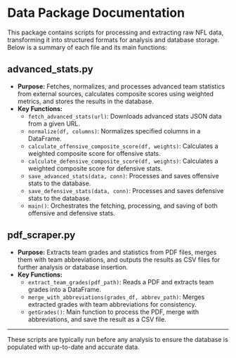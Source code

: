 # Data Package Documentation

This package contains scripts for processing and extracting raw NFL data, transforming it into structured formats for analysis and database storage. Below is a summary of each file and its main functions:

## advanced_stats.py
- **Purpose:** Fetches, normalizes, and processes advanced team statistics from external sources, calculates composite scores using weighted metrics, and stores the results in the database.
- **Key Functions:**
  - `fetch_advanced_stats(url)`: Downloads advanced stats JSON data from a given URL.
  - `normalize(df, columns)`: Normalizes specified columns in a DataFrame.
  - `calculate_offensive_composite_score(df, weights)`: Calculates a weighted composite score for offensive stats.
  - `calculate_defensive_composite_score(df, weights)`: Calculates a weighted composite score for defensive stats.
  - `save_advanced_stats(data, conn)`: Processes and saves offensive stats to the database.
  - `save_defensive_stats(data, conn)`: Processes and saves defensive stats to the database.
  - `main()`: Orchestrates the fetching, processing, and saving of both offensive and defensive stats.

## pdf_scraper.py
- **Purpose:** Extracts team grades and statistics from PDF files, merges them with team abbreviations, and outputs the results as CSV files for further analysis or database insertion.
- **Key Functions:**
  - `extract_team_grades(pdf_path)`: Reads a PDF and extracts team grades into a DataFrame.
  - `merge_with_abbreviations(grades_df, abbrev_path)`: Merges extracted grades with team abbreviations for consistency.
  - `getGrades()`: Main function to process the PDF, merge with abbreviations, and save the result as a CSV file.

---

These scripts are typically run before any analysis to ensure the database is populated with up-to-date and accurate data.

